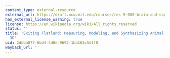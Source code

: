 ```yaml
---
content_type: external-resource
external_url: https://draft.ocw.mit.edu/courses/res-9-008-brain-and-cognitive-sciences-computational-tutorials/pages/exiting-flatland-measuring-modeling-and-synthesizing-animal-behavior-in-3d/
has_external_license_warning: true
license: https://en.wikipedia.org/wiki/All_rights_reserved
status: ''
title: 'Exiting Flatland: Measuring, Modeling, and Synthesizing Animal Behavior in
  3D'
uid: 2dbba877-6bd4-4d0e-9692-1ba165c5d1f8
wayback_url: ''
---
```

